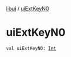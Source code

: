 [libui](index.md) / [uiExtKeyN0](./ui-ext-key-n0.md)

# uiExtKeyN0

`val uiExtKeyN0: `[`Int`](https://kotlinlang.org/api/latest/jvm/stdlib/kotlin/-int/index.html)